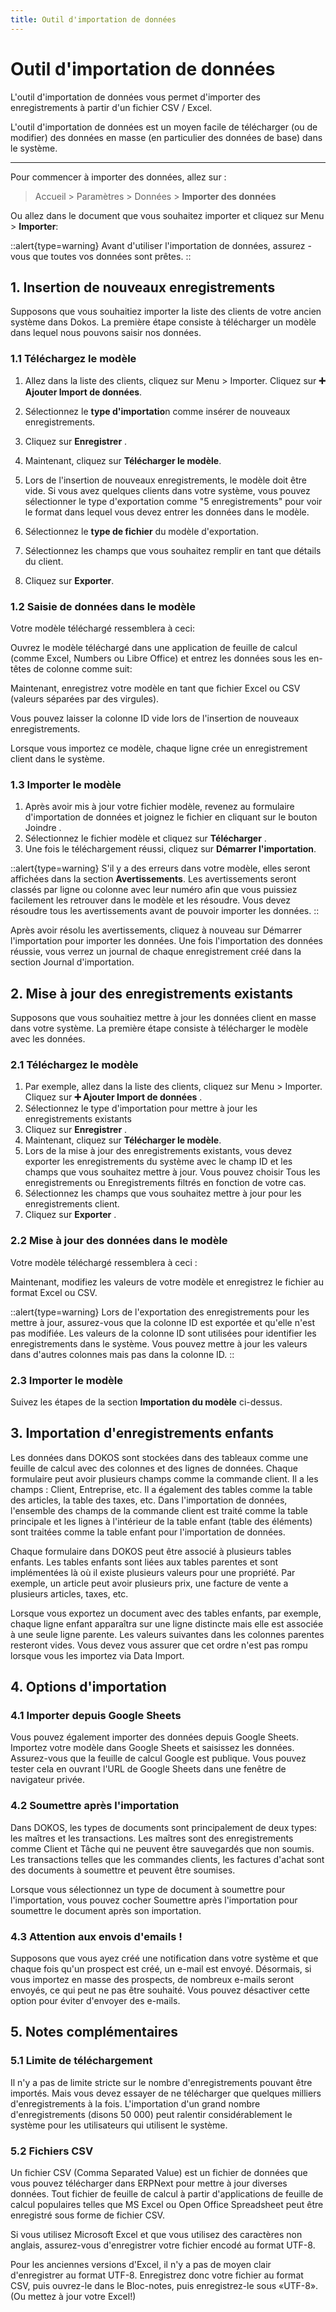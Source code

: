 ```yaml
---
title: Outil d'importation de données
---
```


# Outil d'importation de données
L'outil d'importation de données vous permet d'importer des enregistrements à partir d'un fichier CSV / Excel.

L'outil d'importation de données est un moyen facile de télécharger (ou de modifier) des données en masse (en particulier des données de base) dans le système.

---

Pour commencer à importer des données, allez sur :

> Accueil > Paramètres > Données > **Importer des données**

Ou allez dans le document que vous souhaitez importer et cliquez sur Menu > **Importer**:

::alert{type=warning}
Avant d'utiliser l'importation de données, assurez -vous que toutes vos données sont prêtes.
::

## 1. Insertion de nouveaux enregistrements

Supposons que vous souhaitiez importer la liste des clients de votre ancien système dans Dokos. La première étape consiste à télécharger un modèle dans lequel nous pouvons saisir nos données.

### 1.1 Téléchargez le modèle

1. Allez dans la liste des clients, cliquez sur Menu > Importer. Cliquez sur **:heavy_plus_sign: Ajouter Import de données**.
2. Sélectionnez le **type d'importatio**n comme insérer de nouveaux enregistrements.
3. Cliquez sur **Enregistrer** .

4. Maintenant, cliquez sur **Télécharger le modèle**.
5. Lors de l'insertion de nouveaux enregistrements, le modèle doit être vide. Si vous avez quelques clients dans votre système, vous pouvez sélectionner le type d'exportation comme "5 enregistrements" pour voir le format dans lequel vous devez entrer les données dans le modèle.
6. Sélectionnez le **type de fichier** du modèle d'exportation.
7. Sélectionnez les champs que vous souhaitez remplir en tant que détails du client.
8. Cliquez sur **Exporter**.

### 1.2 Saisie de données dans le modèle

Votre modèle téléchargé ressemblera à ceci:

Ouvrez le modèle téléchargé dans une application de feuille de calcul (comme Excel, Numbers ou Libre Office) et entrez les données sous les en-têtes de colonne comme suit:

Maintenant, enregistrez votre modèle en tant que fichier Excel ou CSV (valeurs séparées par des virgules).

Vous pouvez laisser la colonne ID vide lors de l'insertion de nouveaux enregistrements.

Lorsque vous importez ce modèle, chaque ligne crée un enregistrement client dans le système.

### 1.3 Importer le modèle

1. Après avoir mis à jour votre fichier modèle, revenez au formulaire d'importation de données et joignez le fichier en cliquant sur le bouton Joindre .
2. Sélectionnez le fichier modèle et cliquez sur **Télécharger** .
3. Une fois le téléchargement réussi, cliquez sur **Démarrer l'importation**.

::alert{type=warning}
S'il y a des erreurs dans votre modèle, elles seront affichées dans la section **Avertissements**. Les avertissements seront classés par ligne ou colonne avec leur numéro afin que vous puissiez facilement les retrouver dans le modèle et les résoudre. Vous devez résoudre tous les avertissements avant de pouvoir importer les données.
::

Après avoir résolu les avertissements, cliquez à nouveau sur Démarrer l'importation pour importer les données. Une fois l'importation des données réussie, vous verrez un journal de chaque enregistrement créé dans la section Journal d'importation.

## 2. Mise à jour des enregistrements existants

Supposons que vous souhaitiez mettre à jour les données client en masse dans votre système. La première étape consiste à télécharger le modèle avec les données.

### 2.1 Téléchargez le modèle

1. Par exemple, allez dans la liste des clients, cliquez sur Menu > Importer. Cliquez sur **:heavy_plus_sign: Ajouter Import de données** .
2. Sélectionnez le type d'importation pour mettre à jour les enregistrements existants
3. Cliquez sur **Enregistrer** .
4. Maintenant, cliquez sur **Télécharger le modèle**.
5. Lors de la mise à jour des enregistrements existants, vous devez exporter les enregistrements du système avec le champ ID et les champs que vous souhaitez mettre à jour. Vous pouvez choisir Tous les enregistrements ou Enregistrements filtrés en fonction de votre cas.
6. Sélectionnez les champs que vous souhaitez mettre à jour pour les enregistrements client.
7. Cliquez sur **Exporter** .

### 2.2 Mise à jour des données dans le modèle

Votre modèle téléchargé ressemblera à ceci :

Maintenant, modifiez les valeurs de votre modèle et enregistrez le fichier au format Excel ou CSV.

::alert{type=warning}
Lors de l'exportation des enregistrements pour les mettre à jour, assurez-vous que la colonne ID est exportée et qu'elle n'est pas modifiée. Les valeurs de la colonne ID sont utilisées pour identifier les enregistrements dans le système. Vous pouvez mettre à jour les valeurs dans d'autres colonnes mais pas dans la colonne ID.
::

### 2.3 Importer le modèle

Suivez les étapes de la section **Importation du modèle** ci-dessus.

## 3. Importation d'enregistrements enfants

Les données dans DOKOS sont stockées dans des tableaux comme une feuille de calcul avec des colonnes et des lignes de données. Chaque formulaire peut avoir plusieurs champs comme la commande client. Il a les champs : Client, Entreprise, etc. Il a également des tables comme la table des articles, la table des taxes, etc. Dans l'importation de données, l'ensemble des champs de la commande client est traité comme la table principale et les lignes à l'intérieur de la table enfant (table des éléments) sont traitées comme la table enfant pour l'importation de données.

Chaque formulaire dans DOKOS peut être associé à plusieurs tables enfants. Les tables enfants sont liées aux tables parentes et sont implémentées là où il existe plusieurs valeurs pour une propriété. Par exemple, un article peut avoir plusieurs prix, une facture de vente a plusieurs articles, taxes, etc.

Lorsque vous exportez un document avec des tables enfants, par exemple, chaque ligne enfant apparaîtra sur une ligne distincte mais elle est associée à une seule ligne parente. Les valeurs suivantes dans les colonnes parentes resteront vides. Vous devez vous assurer que cet ordre n'est pas rompu lorsque vous les importez via Data Import.

## 4. Options d'importation

### 4.1 Importer depuis Google Sheets

Vous pouvez également importer des données depuis Google Sheets. Importez votre modèle dans Google Sheets et saisissez les données. Assurez-vous que la feuille de calcul Google est publique. Vous pouvez tester cela en ouvrant l'URL de Google Sheets dans une fenêtre de navigateur privée.

### 4.2 Soumettre après l'importation

Dans DOKOS, les types de documents sont principalement de deux types: les maîtres et les transactions. Les maîtres sont des enregistrements comme Client et Tâche qui ne peuvent être sauvegardés que non soumis. Les transactions telles que les commandes clients, les factures d'achat sont des documents à soumettre et peuvent être soumises.

Lorsque vous sélectionnez un type de document à soumettre pour l'importation, vous pouvez cocher Soumettre après l'importation pour soumettre le document après son importation.

### 4.3 Attention aux envois d'emails !

Supposons que vous ayez créé une notification dans votre système et que chaque fois qu'un prospect est créé, un e-mail est envoyé. Désormais, si vous importez en masse des prospects, de nombreux e-mails seront envoyés, ce qui peut ne pas être souhaité. Vous pouvez désactiver cette option pour éviter d'envoyer des e-mails.

## 5. Notes complémentaires

### 5.1 Limite de téléchargement
Il n'y a pas de limite stricte sur le nombre d'enregistrements pouvant être importés. Mais vous devez essayer de ne télécharger que quelques milliers d'enregistrements à la fois. L'importation d'un grand nombre d'enregistrements (disons 50 000) peut ralentir considérablement le système pour les utilisateurs qui utilisent le système.

### 5.2 Fichiers CSV
Un fichier CSV (Comma Separated Value) est un fichier de données que vous pouvez télécharger dans ERPNext pour mettre à jour diverses données. Tout fichier de feuille de calcul à partir d'applications de feuille de calcul populaires telles que MS Excel ou Open Office Spreadsheet peut être enregistré sous forme de fichier CSV.

Si vous utilisez Microsoft Excel et que vous utilisez des caractères non anglais, assurez-vous d'enregistrer votre fichier encodé au format UTF-8.

Pour les anciennes versions d'Excel, il n'y a pas de moyen clair d'enregistrer au format UTF-8. Enregistrez donc votre fichier au format CSV, puis ouvrez-le dans le Bloc-notes, puis enregistrez-le sous «UTF-8». (Ou mettez à jour votre Excel!)